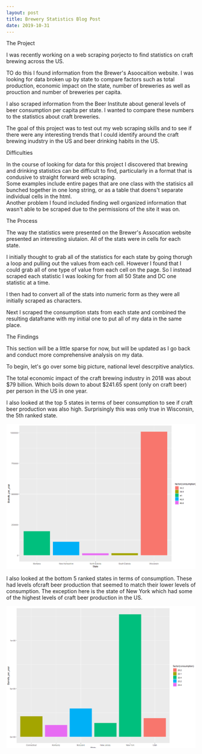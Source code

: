 ```yaml
---
layout: post
title: Brewery Statistics Blog Post
date: 2019-10-31
---
```


The Project

I was recently working on a web scraping porjecto to find statistics on craft brewing across the US. 

TO do this I found information from the  Brewer's Asoocaition website.  I was looking for data broken up by state to compare factors such as total production, economic impact on the state, number of breweries as well as prouction and number of breweries per capita.

I also scraped information from the Beer Institute about general levels of beer consumption per capita per state.  I wanted to compare these numbers to the statistics about craft breweries.

The goal of this project was to test out my web scraping skills and to see if there were any interesting trends that I could identify around the craft brewing inudstry in the US and beer drinking habits in the US.



Difficulties

In the course of looking for data for this project I discovered that brewing and drinking statistics can be difficult to find, particularly in a format that is condusive to straight forward web scraping.  
Some examples include entire pages that are one class with the statisics all bunched together in one long string, or as a table that doens't separate individual cells in the html.  
Another problem I found included finding well organized information that wasn't able to be scraped due to the permissions of the site it was on.



The Process

The way the statistics were presented on the  Brewer's Assocation website presented an interesting siutaion. 
All of the stats were in cells for each state.

I initially thought to grab all of the statistics for each state by going thorugh a loop and pulling out the values from each cell.
However I found that I could grab all of one type of value from each cell on the page. So I instead scraped each statistic I was looking for
from all 50 State and DC one statistic at a time.

I then had to convert all of the stats into numeric form as they were all initially scraped as characters. 

Next I scraped the consumption stats from each state and combined the resulting dataframe with my initial one to put all of my data in the same place.


The Findings

This section will be a little sparse for now, but will be updated as I go back and conduct more comprehensive analysis on my data.

To begin, let's go over some big picture, national level descrpitive analytics.

The total economic impact of the craft brewing industry in 2018 was about $79 billion.  Which boils down to about $241.65 spent (only on craft beer) per person in the US in one year.

I also looked at the top 5 states in terms of beer consumption to see if craft beer production was also high. Surprisingly this was only true in Wisconsin, the 5th ranked state.

![Image](https://github.com/dramsay801/dramsay801.github.io/blob/master/images/Top_5_consumption.PNG)


I also looked at the bottom 5 ranked states in terms of consumption. These had levels ofcraft beer production that seemed to match their lower levels of consumption. The exception here is the state of New York which had some of the highest levels of craft beer production in the US.

![Image](https://github.com/dramsay801/dramsay801.github.io/blob/master/images/Bottom_5_consumption.PNG)


